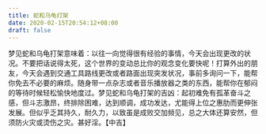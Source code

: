 ```yaml
---
title: 蛇和乌龟打架
date: 2020-02-15T20:54:12+08:00
draft: false
---
```


梦见蛇和乌龟打架意味着：以往一向觉得很有经验的事情，今天会出现更改的状况。不要把话说得太死，这个世界的变动总比你的观念变化要快呢！打算外出的朋友，今天会遇到交通工具路线更改或者路面出现突发状况，事前多询问一下，能帮你免去不必要的麻烦。随身带一点杂志或者音乐播放器之类的东西，能帮你在郁闷的等待时候轻松愉快地度过。梦见蛇和乌龟打架的吉凶：起初难免有孤革奋斗之感，但斗志激昂，终排除困难，达到顺调，成功发达，尤能得上位之惠肋而更伸张发展。但似乎乏其持久，耐久力，以致虽是成败交加频见，总之大体还算安然，但须防火灾或烫伤之灾。甚好淫。【中吉】